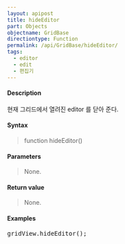 ```yaml
---
layout: apipost
title: hideEditor
part: Objects
objectname: GridBase
directiontype: Function
permalink: /api/GridBase/hideEditor/
tags:
  - editor
  - edit
  - 편집기
---
```



#### Description

 현재 그리드에서 열려진 editor 를 닫아 준다.

#### Syntax

> function hideEditor()

#### Parameters

> None.

#### Return value

> None.

#### Examples 

<pre class="prettyprint">
gridView.hideEditor();
</pre>

